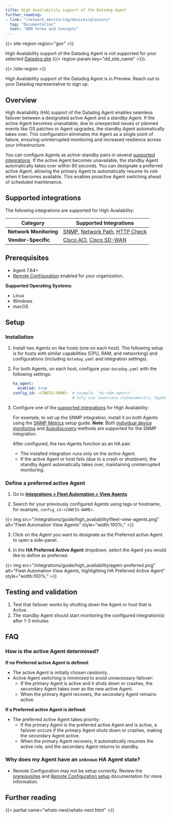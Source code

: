 ```yaml
---
title: High Availability support of the Datadog Agent
further_reading:
- link: "/network_monitoring/devices/glossary"
  tag: "Documentation"
  text: "NDM Terms and Concepts"
---
```


{{< site-region region="gov" >}}
<div class="alert alert-warning"> High Availability support of the Datadog Agent is not supported for your selected <a href="/getting_started/site">Datadog site</a> ({{< region-param key="dd_site_name" >}}).</div>

{{< /site-region >}}

<div class="alert alert-info"> High Availability support of the Datadog Agent is in Preview. Reach out to your Datadog representative to sign up.</div>

## Overview

High Availability (HA) support of the Datadog Agent enables seamless failover between a designated active Agent and a standby Agent. If the active Agent becomes unavailable, due to unexpected issues or planned events like OS patches or Agent upgrades, the standby Agent automatically takes over. This configuration eliminates the Agent as a single point of failure, ensuring uninterrupted monitoring and increased resilience across your infrastructure.

You can configure Agents as active-standby pairs in several [supported integrations](#supported-integrations). If the active Agent becomes unavailable, the standby Agent automatically takes over within 90 seconds. You can designate a preferred active Agent, allowing the primary Agent to automatically resume its role when it becomes available. This enables proactive Agent switching ahead of scheduled maintenance.

## Supported integrations

The following integrations are supported for High Availability:

| Category                | Supported Integrations       |
|-------------------------|------------------------------|
| **Network Monitoring**  | [SNMP][1], [Network Path][2], [HTTP Check][3] |
| **Vendor-Specific**     | [Cisco ACI][4], [Cisco SD-WAN][5]|

## Prerequisites

- Agent 7.64+
- [Remote Configuration][9] enabled for your organization.

**Supported Operating Systems**:

- Linux
- Windows
- macOS

## Setup

### Installation

1. Install two Agents on like hosts (one on each host). The following setup is for hosts with similar capabilities (CPU, RAM, and networking) and configurations (including `datadog.yaml` and integration settings).

2. For both Agents, on each host, configure your `datadog.yaml` with the following settings:

   ```yaml
   ha_agent:
     enabled: true
   config_id: <CONFIG-NAME>  # example: "my-ndm-agents"
                             # only use lowercase alphanumerics, hyphen and underscore
   ```

3. Configure one of the [supported integrations](#supported-integrations) for High Availability:

   For example, to set up the SNMP integration, install it on both Agents using the [SNMP Metrics][1] setup guide.
   **Note**: Both [individual device monitoring][10] and [Autodiscovery][11] methods are supported for the SNMP integration.

   After configured, the two Agents function as an HA pair:
   - The installed integration runs only on the _active_ Agent.
   - If the active Agent or host fails (due to a crash or shutdown), the standby Agent automatically takes over, maintaining uninterrupted monitoring.

### Define a preferred active Agent 

1. Go to [**Integrations > Fleet Automation > View Agents**][13].

2. Search for your previously configured Agents using tags or hostname, for example, `config_id:<CONFIG-NAME>`.

{{< img src="/integrations/guide/high_availability/fleet-view-agents.png" alt="Fleet Automation View Agents" style="width:100%;" >}}

3. Click on the Agent you want to designate as the Preferred active Agent to open a side-panel.

4. In the **HA Preferred Active Agent** dropdown, select the Agent you would like to define as preferred.

{{< img src="/integrations/guide/high_availability/agent-preferred.png" alt="Fleet Automation View Agents, highlighting HA Preferred Active Agent" style="width:100%;" >}}

## Testing and validation

1. Test that failover works by shutting down the Agent or host that is Active.
2. The standby Agent should start monitoring the configured integration(s) after 1-3 minutes.

## FAQ

### How is the active Agent determined?

**If no Preferred active Agent is defined**:

- The active Agent is initially chosen randomly.
- Active Agent switching is minimized to avoid unnecessary failover:
  - If the primary Agent is active and it shuts down or crashes, the secondary Agent takes over as the new active Agent.
  - When the primary Agent recovers, the secondary Agent remains active.

**If a Preferred active Agent is defined**:

- The preferred active Agent takes priority:
  - If the primary Agent is the preferred active Agent and is active, a failover occurs if the primary Agent shuts down or crashes, making the secondary Agent active.
  - When the primary Agent recovers, it automatically resumes the active role, and the secondary Agent returns to standby.

### Why does my Agent have an `unknown` HA Agent state?

- Remote Configuration may not be setup correctly. Review the [prerequisites](#prerequisites) and [Remote Configuration setup][12] documentation for more information.


## Further reading

{{< partial name="whats-next/whats-next.html" >}}

[1]: /network_monitoring/devices/snmp_metrics
[2]: /network_monitoring/network_path/
[3]: https://docs.datadoghq.com/integrations/http_check/
[4]: https://docs.datadoghq.com/integrations/cisco_aci/
[5]: https://docs.datadoghq.com/integrations/cisco_sdwan/
[6]: https://docs.datadoghq.com/integrations/vsphere/
[7]: https://docs.datadoghq.com/integrations/vsphere/
[8]: https://docs.datadoghq.com/integrations/openstack_controller/
[9]: https://docs.datadoghq.com/agent/remote_config/
[10]: /network_monitoring/devices/snmp_metrics?tab=snmpv2#monitoring-individual-devices
[11]: /network_monitoring/devices/snmp_metrics?tab=snmpv2#autodiscovery
[12]: /agent/remote_config/?tab=configurationyamlfile#setup
[13]: https://app.datadoghq.com/fleet

